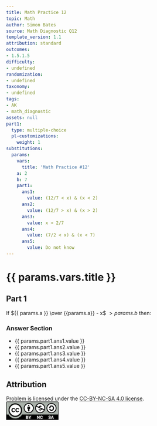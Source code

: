 ```yaml
---
title: Math Practice 12
topic: Math
author: Simon Bates
source: Math Diagnostic Q12
template_version: 1.1
attribution: standard
outcomes:
- 1.5.1.5
difficulty:
- undefined
randomization:
- undefined
taxonomy:
- undefined
tags:
- AK
- math_diagnostic
assets: null
part1:
  type: multiple-choice
  pl-customizations:
    weight: 1
substitutions:
  params:
    vars:
      title: 'Math Practice #12'
    a: 2
    b: 7
    part1:
      ans1:
        value: (12/7 < x) & (x < 2)
      ans2:
        value: (12/7 > x) & (x > 2)
      ans3:
        value: x > 2/7
      ans4:
        value: (7/2 < x) & (x < 7)
      ans5:
        value: Do not know
---
```

# {{ params.vars.title }}

## Part 1

If ${{ params.a }} \over {{params.a}} - x$ $> {{ params.b }}$ then:

### Answer Section

- {{ params.part1.ans1.value }}
- {{ params.part1.ans2.value }}
- {{ params.part1.ans3.value }}
- {{ params.part1.ans4.value }}
- {{ params.part1.ans5.value }}

## Attribution

Problem is licensed under the [CC-BY-NC-SA 4.0 license](https://creativecommons.org/licenses/by-nc-sa/4.0/).<br> ![The Creative Commons 4.0 license requiring attribution-BY, non-commercial-NC, and share-alike-SA license.](https://raw.githubusercontent.com/firasm/bits/master/by-nc-sa.png)